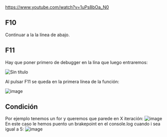 https://www.youtube.com/watch?v=1uPs8bOa_N0

## F10
Continuar a la la línea de abajo.
## F11
Hay que poner primero de debugger en la lína que luego entraremos:
  
![Sin título](https://github.com/user-attachments/assets/010fe7be-44f2-4665-945d-4abc1a029157)

Al pulsar F11 se queda en la primera línea de la función:

![image](https://github.com/user-attachments/assets/7458d473-d093-451f-a06d-418050d0d4ba)

## Condición
Por ejemplo tenemos un for y queremos que parede en X iteración:
![image](https://github.com/user-attachments/assets/b6791141-530b-43e7-b2b7-91ca6a68189c)
En este caso le hemos puento un brakepoint en el console.log cuando i sea igual a 5:
![image](https://github.com/user-attachments/assets/9fe9f5f9-3a01-48c4-8611-e6657a24b8cc)

